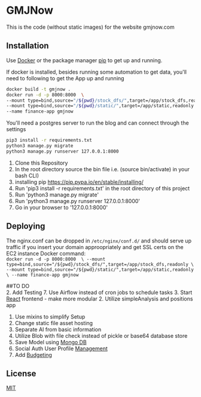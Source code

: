 # GMJNow
This is the code (without static images) for the website gmjnow.com

## Installation

Use [Docker](https://docs.docker.com/get-docker/) or the package manager [pip](https://pip.pypa.io/en/stable/) to get up and running.

If docker is installed, besides running some automation to get data, you'll need to following to get the App up and running

```bash
docker build -t gmjnow .
docker run -d -p 8000:8000  \
--mount type=bind,source="/${pwd}/stock_dfs/",target=/app/stock_dfs,readonly \
--mount type=bind,source="/${pwd}/static/",target=/app/static,readonly \
--name finance-app gmjnow
```

You'll need a postgres server to run the blog and can connect through the settings
```bash
pip3 install -r requirements.txt
python3 manage.py migrate
python3 manage.py runserver 127.0.0.1:8000
```

1. Clone this Repository
2. In the root directory source the bin file i.e. (source bin/activate) in your bash CLI)
3. installing pip https://pip.pypa.io/en/stable/installing/
4. Run 'pip3 install -r requirements.txt' in the root directory of this project
5. Run 'python3 manage.py migrate'
6. Run 'python3 manage.py runserver 127.0.0.1:8000'
7. Go in your browser to '127.0.0.1:8000'


## Deploying   
The nginx.conf can be dropped in `/etc/nginx/conf.d/` and should serve up traffic if you insert your domain approopriately and get SSL certs on the EC2 instance
Docker command:   
`docker run -d -p 8000:8000  \
--mount type=bind,source="/${pwd}/stock_dfs/",target=/app/stock_dfs,readonly \
--mount type=bind,source="/${pwd}/static/",target=/app/static,readonly \
--name finance-app gmjnow`   
   

##TO DO   
2. Add Testing
7. Use Airflow instead of cron jobs to schedule tasks
3. Start [React](https://bezkoder.com/django-react-axios-rest-framework/) frontend - make more modular
2. Utilize simpleAnalysis and positions app
1. Use mixins to simplify Setup
6. Change static file asset hosting
5. Separate AI from basic information
9. Utilize Blob with file check instead of pickle or base64 database store
8. Save Model using [Mongo DB](https://django-mongodb-engine.readthedocs.io/en/latest/tutorial.html)
7. Social Auth User Profile [Management](https://realpython.com/django-user-management/#create-a-dashboard-view)
10. Add [Budgeting](https://medium.com/@kristian.roopnarine/creating-a-budget-web-app-with-django-655369b6d43c)


## License
[MIT](https://choosealicense.com/licenses/mit/)